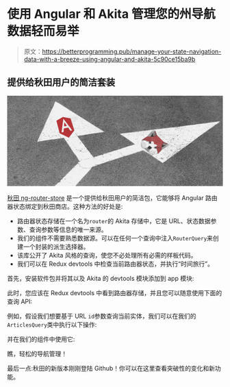 # 使用 Angular 和 Akita 管理您的州导航数据轻而易举

> 原文：<https://betterprogramming.pub/manage-your-state-navigation-data-with-a-breeze-using-angular-and-akita-5c90ce15ba9b>

## 提供给秋田用户的简洁套装

![](img/b725194bd7edb216022cbf5c28a9db53.png)

[秋田 ng-router-store](https://github.com/datorama/akita-ng-router-store) 是一个提供给秋田用户的简洁包，它能够将 Angular 路由器状态绑定到秋田商店。这种方法的好处是:

*   路由器状态存储在一个名为`router`的 Akita 存储中，它是 URL、状态数据参数、查询参数等信息的唯一来源。
*   我们的组件不需要熟悉数据源。可以在任何一个查询中注入`RouterQuery`来创建一个封装的派生选择器。
*   该库公开了 Akita 风格的查询，使您不必处理所有必需的样板代码。
*   我们可以在 Redux devtools 中检查当前路由器状态，并执行“时间旅行”。

首先，安装软件包并将其以及 Akita 的 devtools 模块添加到 app 模块:

此时，您应该在 Redux devtools 中看到路由器存储，并且您可以随意使用下面的查询 API:

例如，假设我们想要基于 URL `id`参数查询当前实体，我们可以在我们的`ArticlesQuery`类中执行以下操作:

并在我们的组件中使用它:

瞧，轻松的导航管理！

最后一点:秋田的新版本刚刚登陆 Github！你可以在这里查看突破性的变化和新功能。